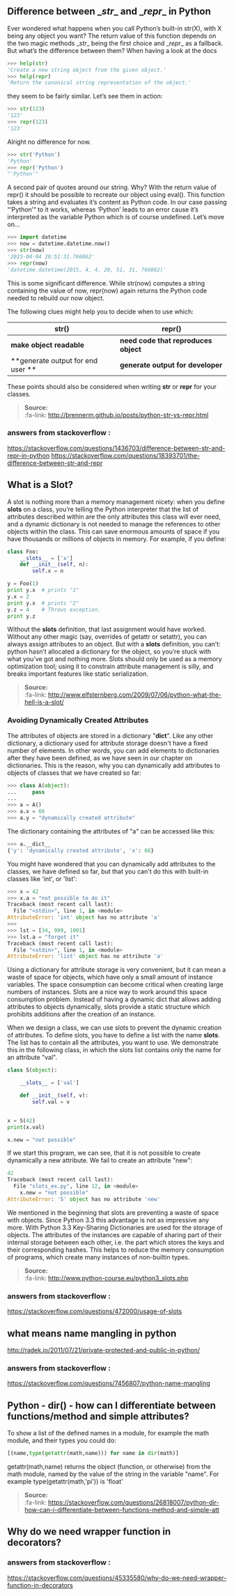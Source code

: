 ## Difference between \__str__  and   \__repr__ in Python

Ever wondered what happens when you call Python’s built-in str(X), with X being any object you want? The return value of this function depends on the two magic methods \__str__ being the first choice and \__repr__ as a fallback. But what’s the difference between them? When having a look at the docs

```python	
>>> help(str)
'Create a new string object from the given object.'
>>> help(repr)
'Return the canonical string representation of the object.'
```
they seem to be fairly similar. Let’s see them in action:
```python	
>>> str(123)
'123'
>>> repr(123)
'123'
```
Alright no difference for now.
```python	
>>> str('Python')
'Python'
>>> repr('Python')
"'Python'"
```
A second pair of quotes around our string. Why?
With the return value of repr() it should be possible to recreate our object using eval(). This function takes a string and evaluates it’s content as Python code. In our case passing “‘Python’“ to it works, whereas ‘Python’ leads to an error cause it’s interpreted as the variable Python which is of course undefined. Let’s move on…
```python	
>>> import datetime
>>> now = datetime.datetime.now() 
>>> str(now)
'2015-04-04 20:51:31.766862'
>>> repr(now)
'datetime.datetime(2015, 4, 4, 20, 51, 31, 766862)'
```

This is some significant difference. While str(now) computes a string containing the value of now, repr(now) again returns the Python code needed to rebuild our now object.

The following clues might help you to decide when to use which:


 str()  | repr() | 
------|------|
**make object readable** | **need code that reproduces object**|
**generate output for end user **| **generate output for developer**| 

These points should also be considered when writing __str__ or __repr__ for your classes.


> **Source:**   
> :fa-link: http://brennerm.github.io/posts/python-str-vs-repr.html

### answers from stackoverflow :
https://stackoverflow.com/questions/1436703/difference-between-str-and-repr-in-python
https://stackoverflow.com/questions/18393701/the-difference-between-str-and-repr


## What  is a Slot?
A slot is nothing more than a memory management nicety: when you define __slots__ on a class, you’re telling the Python interpreter that the list of attributes described within are the only attributes this class will ever need, and a dynamic dictionary is not needed to manage the references to other objects within the class. This can save enormous amounts of space if you have thousands or millions of objects in memory.
For example, if you define:
```python	
class Foo:
    __slots__ = ['x']
    def __init__(self, n):
        self.x = n

y = Foo(1)
print y.x  # prints "1"
y.x = 2
print y.x  # prints "2"
y.z = 4    # Throws exception.
print y.z
```
Without the __slots__ definition, that last assignment would have worked.  Without any other magic (say, overrides of getattr or setattr), you can always assign attributes to an object.  But with a __slots__ definition, you can’t: python hasn’t allocated a dictionary for the object, so you’re stuck with what you’ve got and nothing more.
Slots should only be used as a memory optimization tool; using it to constrain attribute management is silly, and breaks important features like static serialization.

> **Source:**   
> :fa-link: http://www.elfsternberg.com/2009/07/06/python-what-the-hell-is-a-slot/

### Avoiding Dynamically Created Attributes
The attributes of objects are stored in a dictionary "__dict__". Like any other dictionary, a dictionary used for attribute storage doesn't have a fixed number of elements. In other words, you can add elements to dictionaries after they have been defined, as we have seen in our chapter on dictionaries. This is the reason, why you can dynamically add attributes to objects of classes that we have created so far: 
```python	
>>> class A(object):
...     pass
... 
>>> a = A()
>>> a.x = 66
>>> a.y = "dynamically created attribute"
```
The dictionary containing the attributes of "a" can be accessed like this:
```python	
>>> a.__dict__
{'y': 'dynamically created attribute', 'x': 66}
```
You might have wondered that you can dynamically add attributes to the classes, we have defined so far, but that you can't do this with built-in classes like 'int', or 'list':
```python	
>>> x = 42
>>> x.a = "not possible to do it"
Traceback (most recent call last):
  File "<stdin>", line 1, in <module>
AttributeError: 'int' object has no attribute 'a'
>>> 
>>> lst = [34, 999, 1001]
>>> lst.a = "forget it"
Traceback (most recent call last):
  File "<stdin>", line 1, in <module>
AttributeError: 'list' object has no attribute 'a'
```

Using a dictionary for attribute storage is very convenient, but it can mean a waste of space for objects, which have only a small amount of instance variables. The space consumption can become critical when creating large numbers of instances. Slots are a nice way to work around this space consumption problem. Instead of having a dynamic dict that allows adding attributes to objects dynamically, slots provide a static structure which prohibits additions after the creation of an instance. 

When we design a class, we can use slots to prevent the dynamic creation of attributes. To define slots, you have to define a list with the name __slots__. The list has to contain all the attributes, you want to use. We demonstrate this in the following class, in which the slots list contains only the name for an attribute "val". 

```python	
class S(object):

    __slots__ = ['val']

    def __init__(self, v):
        self.val = v


x = S(42)
print(x.val)

x.new = "not possible"
```

If we start this program, we can see, that it is not possible to create dynamically a new attribute. We fail to create an attribute "new":
```python	
42
Traceback (most recent call last):
  File "slots_ex.py", line 12, in <module>
    x.new = "not possible"
AttributeError: 'S' object has no attribute 'new'
```

We mentioned in the beginning that slots are preventing a waste of space with objects. Since Python 3.3 this advantage is not as impressive any more. With Python 3.3 Key-Sharing Dictionaries are used for the storage of objects. The attributes of the instances are capable of sharing part of their internal storage between each other, i.e. the part which stores the keys and their corresponding hashes. This helps to reduce the memory consumption of programs, which create many instances of non-builtin types.

> **Source:**   
> :fa-link: http://www.python-course.eu/python3_slots.php

### answers from stackoverflow :
https://stackoverflow.com/questions/472000/usage-of-slots

## what means name mangling in python
http://radek.io/2011/07/21/private-protected-and-public-in-python/
### answers from stackoverflow :
https://stackoverflow.com/questions/7456807/python-name-mangling


## Python - dir() - how can I differentiate between functions/method and simple attributes?

To show a list of the defined names in a module, for example the math module, and their types you could do:
```python	
[(name,type(getattr(math,name))) for name in dir(math)]
```
getattr(math,name) returns the object (function, or otherwise) from the math module, named by the value of the string in the variable "name". For example type(getattr(math,'pi')) is 'float'

> **Source:**   
> :fa-link: https://stackoverflow.com/questions/26818007/python-dir-how-can-i-differentiate-between-functions-method-and-simple-att

## Why do we need wrapper function in decorators?
### answers from stackoverflow :
https://stackoverflow.com/questions/45335580/why-do-we-need-wrapper-function-in-decorators
